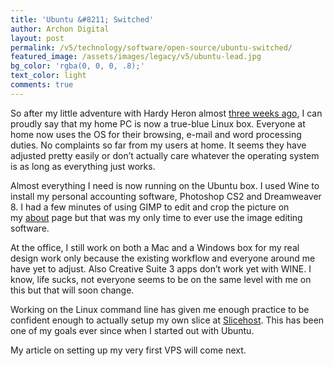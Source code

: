 ```yaml
---
title: 'Ubuntu &#8211; Switched'
author: Archon Digital
layout: post
permalink: /v5/technology/software/open-source/ubuntu-switched/
featured_image: /assets/images/legacy/v5/ubuntu-lead.jpg
bg_color: 'rgba(0, 0, 0, .8);'
text_color: light
comments: true
---
```

So after my little adventure with Hardy Heron almost [three weeks ago][1], I can proudly say that my home PC is now a true-blue Linux box. Everyone at home now uses the OS for their browsing, e-mail and word processing duties. No complaints so far from my users at home. It seems they have <!--more-->adjusted pretty easily or don&#8217;t actually care whatever the operating system is as long as everything just works.

Almost everything I need is now running on the Ubuntu box. I used Wine to install my personal accounting software, Photoshop CS2 and Dreamweaver 8. I had a few minutes of using GIMP to edit and crop the picture on my [about][2] page but that was my only time to ever use the image editing software.

At the office, I still work on both a Mac and a Windows box for my real design work only because the existing workflow and everyone around me have yet to adjust. Also Creative Suite 3 apps don&#8217;t work yet with WINE. I know, life sucks, not everyone seems to be on the same level with me on this but that will soon change.

Working on the Linux command line has given me enough practice to be confident enough to actually setup my own slice at <a href="https://manage.slicehost.com/customers/new?referrer=1367440658" target="_blank">Slicehost</a>. This has been one of my goals ever since when I started out with Ubuntu.

My article on setting up my very first VPS will come next.

 [1]: http://archondigital.com/technology/software/open-source/ubuntu-making-the-switch-almost/
 [2]: http://archondigital.com/about/